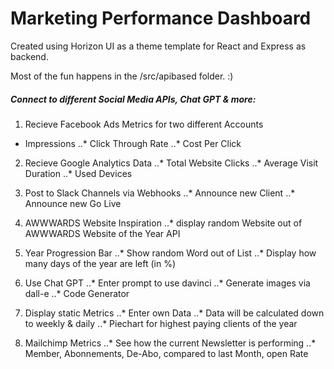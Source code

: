 # Marketing Performance Dashboard

Created using Horizon UI as a theme template for React and Express as backend.

Most of the fun happens in the /src/apibased folder. :)


##### Connect to different Social Media APIs, Chat GPT & more:

1. Recieve Facebook Ads Metrics for two different Accounts
- Impressions
   ..* Click Through Rate
   ..* Cost Per Click

2. Recieve Google Analytics Data
   ..* Total Website Clicks
   ..* Average Visit Duration
   ..* Used Devices

3. Post to Slack Channels via Webhooks
   ..* Announce new Client
   ..* Announce new Go Live

4. AWWWARDS Website Inspiration
   ..* display random Website out of AWWWARDS Website of the Year API

5. Year Progression Bar
   ..* Show random Word out of List
   ..* Display how many days of the year are left (in %)

6. Use Chat GPT
   ..* Enter prompt to use davinci
   ..* Generate images via dall-e
   ..* Code Generator

7. Display static Metrics
   ..* Enter own Data
   ..* Data will be calculated down to weekly & daily
   ..* Piechart for highest paying clients of the year

8. Mailchimp Metrics
   ..* See how the current Newsletter is performing
   ..* Member, Abonnements, De-Abo, compared to last Month, open Rate

